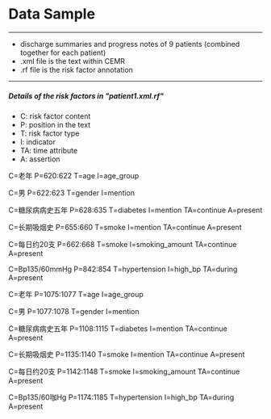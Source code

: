 # Data Sample

---
- discharge summaries and progress notes of 9 patients (combined together for each patient)
- .xml file is the text within CEMR
- .rf file is the risk factor annotation

---
##### Details of the risk factors in "patient1.xml.rf"
- C: risk factor content
- P: position in the text
- T: risk factor type
- I: indicator
- TA: time attribute
- A: assertion


C=老年 P=620:622 T=age I=age_group

C=男 P=622:623 T=gender I=mention

C=糖尿病病史五年 P=628:635 T=diabetes I=mention TA=continue A=present

C=长期吸烟史 P=655:660 T=smoke I=mention TA=continue A=present

C=每日约20支 P=662:668 T=smoke I=smoking_amount TA=continue A=present

C=Bp135/60mmHg P=842:854 T=hypertension I=high_bp TA=during A=present

C=老年 P=1075:1077 T=age I=age_group

C=男 P=1077:1078 T=gender I=mention

C=糖尿病病史五年 P=1108:1115 T=diabetes I=mention TA=continue A=present

C=长期吸烟史 P=1135:1140 T=smoke I=mention TA=continue A=present

C=每日约20支 P=1142:1148 T=smoke I=smoking_amount TA=continue A=present

C=Bp135/60咖Hg P=1174:1185 T=hypertension I=high_bp TA=during A=present
